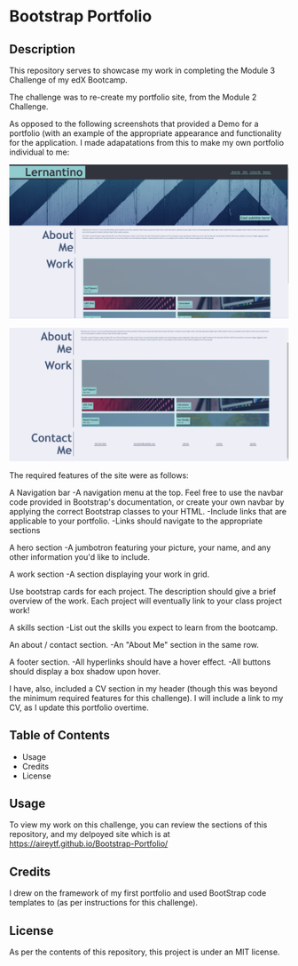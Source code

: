 # Bootstrap Portfolio

## Description

This repository serves to showcase my work in completing the Module 3 Challenge of my edX Bootcamp. 

The challenge was to re-create my portfolio site, from the Module 2 Challenge. 

As opposed to the following screenshots that provided a Demo for a portfolio (with an example of the appropriate appearance and functionality for the application. I made adapatations from this to make my own portfolio individual to me: 

![Demo1](/images/Screenshot1.png)

![Demo2](/images/Screenshot2.png)

The required features of the site were as follows:

A Navigation bar
-A navigation menu at the top. Feel free to use the navbar code provided in Bootstrap's documentation, or create your own navbar by applying the correct Bootstrap classes to your HTML.
-Include links that are applicable to your portfolio.
-Links should navigate to the appropriate sections

A hero section
-A jumbotron featuring your picture, your name, and any other information you'd like to include.

A work section
-A section displaying your work in grid.

Use bootstrap cards for each project.
The description should give a brief overview of the work.
Each project will eventually link to your class project work!

A skills section
-List out the skills you expect to learn from the bootcamp.

An about / contact section.
-An "About Me" section in the same row.

A footer section.
-All hyperlinks should have a hover effect.
-All buttons should display a box shadow upon hover.


I have, also, included a CV section in my header (though this was beyond the minimum required features for this challenge). I will include a link to my CV, as I update this portfolio overtime. 

## Table of Contents 

- Usage
- Credits
- License

## Usage

To view my work on this challenge, you can review the sections of this repository, and my delpoyed site which is at https://aireytf.github.io/Bootstrap-Portfolio/

## Credits

I drew on the framework of my first portfolio and used BootStrap code templates to (as per instructions for this challenge).

## License

As per the contents of this repository, this project is under an MIT license.
